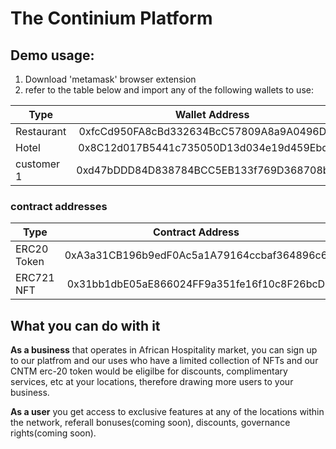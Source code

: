# The Continium Platform

## Demo usage:
1. Download 'metamask' browser extension
2. refer to the table below and import any of  the following wallets to use:

| Type        | Wallet Address           | private Key  |
| ------------- |:-------------:| -----:|
| Restaurant      | 0xfcCd950FA8cBd332634BcC57809A8a9A0496D4B6 | dc0db212f3216d767f20b5a81703603d6cf4c5d6022558644fa4fd13925c4901 |
| Hotel      | 0x8C12d017B5441c735050D13d034e19d459Ebd33a      |   12d47ec47a0accdb13c977d21d5f04213eb33b27d2ef85ba032d0c558b152418 |
| customer 1 | 0xd47bDDD84D838784BCC5EB133f769D368708b467     |    86e6acbafabc1e8b29edc329e5a8ac02e771f2537f3c35e1aa9b9513888e5990 |

### contract addresses

| Type        | Contract Address           | Name |
| ------------- |:-------------:| -----:|
| ERC20 Token      | 0xA3a31CB196b9edF0Ac5a1A79164ccbaf364896c6 | CNTM |
| ERC721 NFT      | 0x31bb1dbE05aE866024FF9a351fe16f10c8F26bcD      | TITAN |



## What you can do with it

**As a business** that operates in African Hospitality market, you can sign up to our platfrom and our uses who have a limited collection of NFTs and our CNTM erc-20 token would be eligilbe for discounts, complimentary services, etc at your locations, therefore drawing more users to your business.

**As a user** you get access to exclusive features at any of the locations within the network, referall bonuses(coming soon), discounts, governance rights(coming soon).
